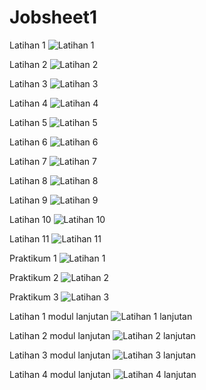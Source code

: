 # Jobsheet1
Latihan 1
![Latihan 1](https://github.com/Syauqii/Jobsheet1/blob/master/lat1.png)


Latihan 2
![Latihan 2](https://github.com/Syauqii/Jobsheet1/blob/master/lat2.png)


Latihan 3
![Latihan 3](https://github.com/Syauqii/Jobsheet1/blob/master/lat3.png)


Latihan 4
![Latihan 4](https://github.com/Syauqii/Jobsheet1/blob/master/lat4.png)


Latihan 5
![Latihan 5](https://github.com/Syauqii/Jobsheet1/blob/master/lat5.png)


Latihan 6
![Latihan 6](https://github.com/Syauqii/Jobsheet1/blob/master/lat6.png)


Latihan 7
![Latihan 7](https://github.com/Syauqii/Jobsheet1/blob/master/lat7.png)


Latihan 8
![Latihan 8](https://github.com/Syauqii/Jobsheet1/blob/master/lat8.png)


Latihan 9
![Latihan 9](https://github.com/Syauqii/Jobsheet1/blob/master/lat9.png)


Latihan 10
![Latihan 10](https://github.com/Syauqii/Jobsheet1/blob/master/lat10.png)


Latihan 11
![Latihan 11](https://github.com/Syauqii/Jobsheet1/blob/master/lat11.png)



Praktikum 1 
![Latihan 1](https://github.com/Syauqii/Jobsheet1/blob/master/pra1.png)


Praktikum 2 
![Latihan 2](https://github.com/Syauqii/Jobsheet1/blob/master/pra2.png)


Praktikum 3 
![Latihan 3](https://github.com/Syauqii/Jobsheet1/blob/master/pra3.png)



Latihan 1 modul lanjutan
![Latihan 1 lanjutan](https://github.com/Syauqii/Jobsheet1/blob/master/lat1l.png)


Latihan 2 modul lanjutan
![Latihan 2 lanjutan](https://github.com/Syauqii/Jobsheet1/blob/master/lat2l.png)


Latihan 3 modul lanjutan
![Latihan 3 lanjutan](https://github.com/Syauqii/Jobsheet1/blob/master/lat3l.png)


Latihan 4 modul lanjutan
![Latihan 4 lanjutan](https://github.com/Syauqii/Jobsheet1/blob/master/lat14l.png)
